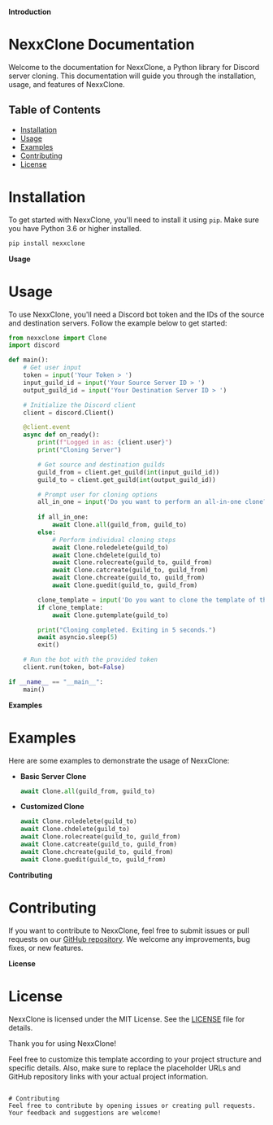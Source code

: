**Introduction**

# NexxClone Documentation

Welcome to the documentation for NexxClone, a Python library for Discord server cloning. This documentation will guide you through the installation, usage, and features of NexxClone.

## Table of Contents

- [Installation](#installation)
- [Usage](#usage)
- [Examples](#examples)
- [Contributing](#contributing)
- [License](#license)

# Installation

To get started with NexxClone, you'll need to install it using `pip`. Make sure you have Python 3.6 or higher installed.

```bash
pip install nexxclone
```

**Usage**

# Usage

To use NexxClone, you'll need a Discord bot token and the IDs of the source and destination servers. Follow the example below to get started:

```python
from nexxclone import Clone
import discord

def main():
    # Get user input
    token = input('Your Token > ')
    input_guild_id = input('Your Source Server ID > ')
    output_guild_id = input('Your Destination Server ID > ')

    # Initialize the Discord client
    client = discord.Client()

    @client.event
    async def on_ready():
        print(f"Logged in as: {client.user}")
        print("Cloning Server")

        # Get source and destination guilds
        guild_from = client.get_guild(int(input_guild_id))
        guild_to = client.get_guild(int(output_guild_id))

        # Prompt user for cloning options
        all_in_one = input('Do you want to perform an all-in-one clone? [y/n] > ').lower() == 'y'
        
        if all_in_one:
            await Clone.all(guild_from, guild_to)
        else:
            # Perform individual cloning steps
            await Clone.roledelete(guild_to)
            await Clone.chdelete(guild_to)
            await Clone.rolecreate(guild_to, guild_from)
            await Clone.catcreate(guild_to, guild_from)
            await Clone.chcreate(guild_to, guild_from)
            await Clone.guedit(guild_to, guild_from)

        clone_template = input('Do you want to clone the template of the server? [y/n] > ').lower() == 'y'
        if clone_template:
            await Clone.gutemplate(guild_to)

        print("Cloning completed. Exiting in 5 seconds.")
        await asyncio.sleep(5)
        exit()

    # Run the bot with the provided token
    client.run(token, bot=False)

if __name__ == "__main__":
    main()
```

**Examples**

# Examples

Here are some examples to demonstrate the usage of NexxClone:

- **Basic Server Clone**
  ```python
  await Clone.all(guild_from, guild_to)
  ```

- **Customized Clone**
  ```python
  await Clone.roledelete(guild_to)
  await Clone.chdelete(guild_to)
  await Clone.rolecreate(guild_to, guild_from)
  await Clone.catcreate(guild_to, guild_from)
  await Clone.chcreate(guild_to, guild_from)
  await Clone.guedit(guild_to, guild_from)
  ```

**Contributing**

# Contributing

If you want to contribute to NexxClone, feel free to submit issues or pull requests on our [GitHub repository](https://github.com/noritem/nexx_clone). We welcome any improvements, bug fixes, or new features.

**License**

# License

NexxClone is licensed under the MIT License. See the [LICENSE](https://github.com/noritem/nexx_clone/blob/main/LICENSE) file for details.

Thank you for using NexxClone!

Feel free to customize this template according to your project structure and specific details. Also, make sure to replace the placeholder URLs and GitHub repository links with your actual project information.
```

# Contributing
Feel free to contribute by opening issues or creating pull requests. Your feedback and suggestions are welcome!
